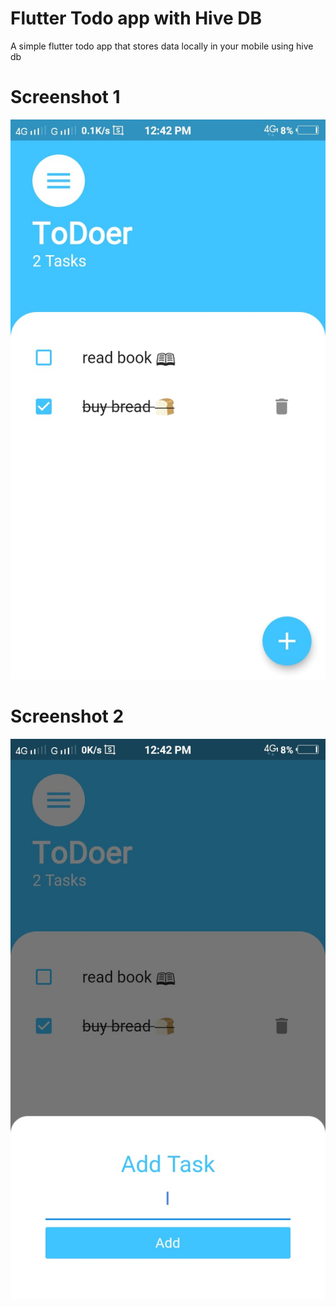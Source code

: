 # Flutter Todo app with Hive DB

A simple flutter todo app that stores data locally in your mobile using hive db


# Screenshot 1
![](pic1.jpg)

# Screenshot 2
![](pic2.jpg)

